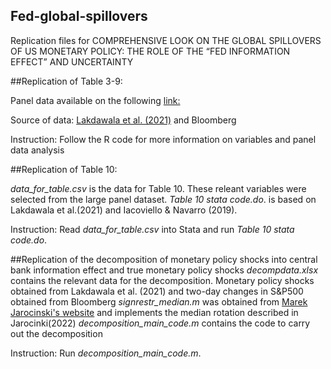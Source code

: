 ## Fed-global-spillovers
Replication files for COMPREHENSIVE LOOK ON THE GLOBAL SPILLOVERS OF US MONETARY POLICY: THE ROLE OF THE “FED INFORMATION EFFECT” AND UNCERTAINTY


##Replication of Table 3-9:

Panel data available on the following [link:](https://docs.google.com/spreadsheets/d/1UQwIR2QPpHSAuk50hbdnqgOv16F_f55a/edit?usp=drive_link&ouid=101240359591743494198&rtpof=true&sd=true) 

Source of data: [Lakdawala et al. (2021)](https://dataverse.harvard.edu/dataset.xhtml?persistentId=doi:10.7910/DVN/O2DABL) and Bloomberg

Instruction:
Follow the R code for more information on variables and panel data analysis

##Replication of Table 10:

_data_for_table.csv_ is the data for Table 10. These releant variables were selected from the large panel dataset. 
_Table 10 stata code.do_.  is based on Lakdawala et al.(2021) and Iacoviello & Navarro (2019).

Instruction:
Read _data_for_table.csv_ into Stata and run _Table 10 stata code.do_. 

##Replication of the decomposition of monetary policy shocks into central bank information effect and true monetary policy shocks
_decompdata.xlsx_ contains the relevant data for the decomposition. Monetary policy shocks obtained from Lakdawala et al. (2021) and two-day changes in S&P500 obtained from Bloomberg
_signrestr_median.m_ was obtained from [Marek Jarocinski's website](https://marekjarocinski.github.io/) and implements the median rotation described in Jarocinki(2022)
_decomposition_main_code.m_ contains the code to carry out the decomposition

Instruction:
Run _decomposition_main_code.m_.
